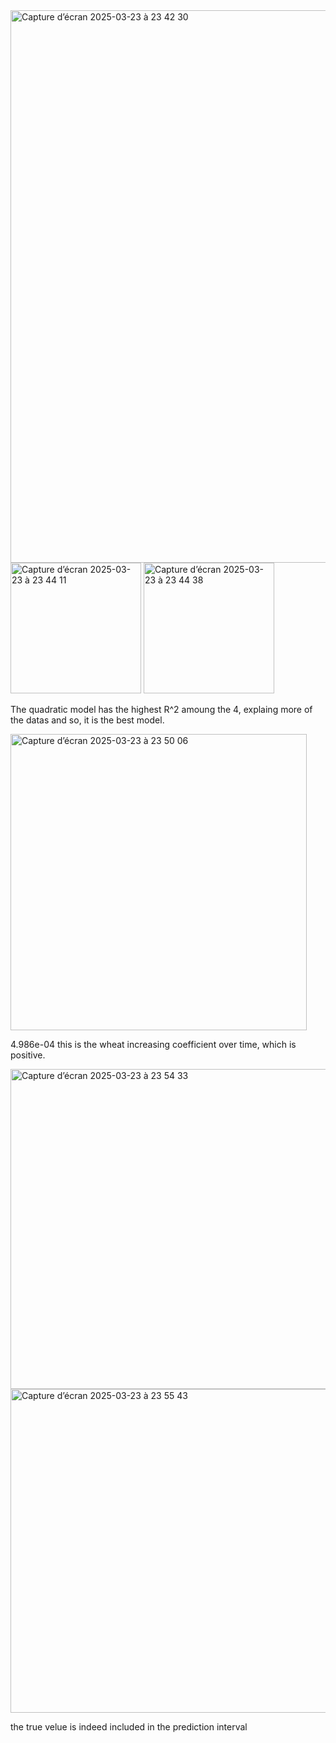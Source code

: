 
<img width="884" alt="Capture d’écran 2025-03-23 à 23 42 30" src="https://github.com/user-attachments/assets/a2521afc-b51f-4c67-b647-55187807d78a" />
<img width="209" alt="Capture d’écran 2025-03-23 à 23 44 11" src="https://github.com/user-attachments/assets/eb439e94-9a2a-4acf-aec5-d796e9ba296c" />
<img width="209" alt="Capture d’écran 2025-03-23 à 23 44 38" src="https://github.com/user-attachments/assets/fc2a22bb-e5ef-4471-9314-52d544e4acee" />

The quadratic model has the highest R^2 amoung the 4, explaing more of the datas and so, it is the best model. 

<img width="474" alt="Capture d’écran 2025-03-23 à 23 50 06" src="https://github.com/user-attachments/assets/e429d62b-6bde-4592-9ac7-78de581afbdf" />

4.986e-04 this is the wheat increasing coefficient over time, which is positive.

<img width="512" alt="Capture d’écran 2025-03-23 à 23 54 33" src="https://github.com/user-attachments/assets/f13b4480-4f33-446e-89e0-f3573b97e986" />

<img width="518" alt="Capture d’écran 2025-03-23 à 23 55 43" src="https://github.com/user-attachments/assets/56257ecf-8132-43a0-be6e-7aef67fb7d54" />

the true velue is indeed included in the prediction interval
